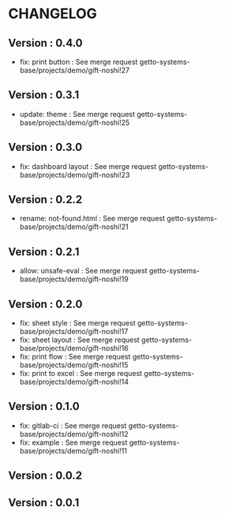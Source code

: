 # CHANGELOG

## Version : 0.4.0

- fix: print button : See merge request getto-systems-base/projects/demo/gift-noshi!27


## Version : 0.3.1

- update: theme : See merge request getto-systems-base/projects/demo/gift-noshi!25


## Version : 0.3.0

- fix: dashboard layout : See merge request getto-systems-base/projects/demo/gift-noshi!23


## Version : 0.2.2

- rename: not-found.html : See merge request getto-systems-base/projects/demo/gift-noshi!21


## Version : 0.2.1

- allow: unsafe-eval : See merge request getto-systems-base/projects/demo/gift-noshi!19


## Version : 0.2.0

- fix: sheet style : See merge request getto-systems-base/projects/demo/gift-noshi!17
- fix: sheet layout : See merge request getto-systems-base/projects/demo/gift-noshi!16
- fix: print flow : See merge request getto-systems-base/projects/demo/gift-noshi!15
- fix: print to excel : See merge request getto-systems-base/projects/demo/gift-noshi!14


## Version : 0.1.0

- fix: gitlab-ci : See merge request getto-systems-base/projects/demo/gift-noshi!12
- fix: example : See merge request getto-systems-base/projects/demo/gift-noshi!11


## Version : 0.0.2



## Version : 0.0.1


